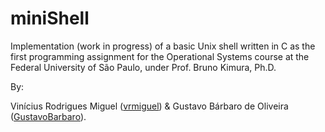 # miniShell

Implementation (work in progress) of a basic Unix shell written in C as the first programming assignment for the Operational Systems course at the Federal University of São Paulo, under Prof. Bruno Kimura, Ph.D.




By:

   Vinícius Rodrigues Miguel ([vrmiguel](https://github.com/vrmiguel)) & Gustavo Bárbaro de Oliveira ([GustavoBarbaro](https://github.com/GustavoBarbaro)).
